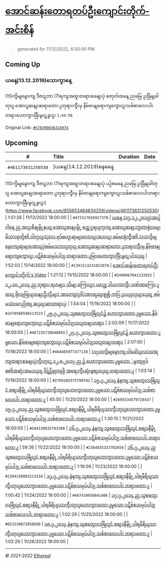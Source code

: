 # [အောင်ဆန်းတောရတပ်ဦးကျောင်းတိုက်-အင်းစိန်](https://www.facebook.com/655653464834259)

> generated for 11/12/2022, 6:00:00 PM

## Coming Up

### ယနေ့(13.12.2019)သောကွာနေ့
(15)ကွိမျမွောကျ ဒီဇငျဘာ (7)ရကျအထူးတရားစခနျးပှဲ စတုတ်ထနေ့ ညခမြျးခြိနျခါတှငျ
အောငျဆနျးဆရာတောျဘုရားကွီးမှ နိဗ်ဗာနျရောကျကွောငျးသစ်စာလေးပါးတရားဟောကွားခြီးမွငျ့ခွငျး `1:44:58`

Original Link: [`#578399836324974`](https://www.facebook.com/655653464834259/videos/578399836324974)

## Upcoming

| # | Title | Duration | Date |
|:-----:|:------|---------:|-------------:|
| `#461173631250530` | [ယနေ့(14.12.2019)စနနေေ့
(15)ကွိမျမွောကျ ဒီဇငျဘာ (7)ရကျအထူးတရားစခနျးပှဲ ပဉ်စမနေ့ ညခမြျးခြိနျခါတှငျ
အောငျဆနျးဆရာတောျဘုရားကွီးမှ နိဗ်ဗာနျရောကျကွောငျးသစ်စာလေးပါးတရားဟောကွားခြီးမွငျ့ခွငျး](https://www.facebook.com/655653464834259/videos/461173631250530) | 1:51:26 | 11/13/2022 18:00:00 |
| `#473317826917378` | [ယနေ့ (၁၇.၁၂.၂၀၁၉)အငျ်ဂါနေ့ ည
အငျးစိနျမွို့နယျ အောငျဆနျးမွို့ စဥျ့ငူရပျကှကျ အောငျဆနျးဘူတာရုံလမျး မိသားစုတို့၏ ဝါတှငျး(၃)လ ဗုဒ်ဓဟူးဆှမျးလောငျးအသငျး ဓမ်မာရုံကွီး၏ (၁၁)ကွိမျမွောကျဆှမျးအောငျပှဲဓမ်မသဘငျတှငျ အောငျဆနျးဆရာတောျဘရားကွီးမှ နိဗ်ဗာနျရောကျကွောငျး ပဋိစ်စသမုပ်ပါဒျ တရားတောျမြားဟောကွားခြီးမွှငျ့ပါသညျ](https://www.facebook.com/655653464834259/videos/473317826917378) | 1:52:03 | 11/14/2022 18:00:00 |
| `#1391513231022078` | [အောင်ဆန်းတောရတပ်ဦးကျောင်းတိုက်'s Video](https://www.facebook.com/655653464834259/videos/1391513231022078) | 1:21:12 | 11/15/2022 18:00:00 |
| `#2490067041232015` | [၁၂.၁၀.၂၀၁၄ ည
 ဘုရား၊ ရဟနျး၊ သိမျ၊ ကြောငျး၊ ယာဥျ ဒါယကာကွီး ဝဏ်ဏကြောျထငျ ဗိုလျခြုပျသနျးဦး(ငွိမျး) အသကျ(၇၆)အားရညျးစူ၍ ကငြျးပပွုလုပျသညျ့ ဓမ်မသံဝဂေဉါဏျ ဆညျးဆာတရားပှဲ](https://www.facebook.com/655653464834259/videos/2490067041232015) | 1:54:04 | 11/16/2022 18:00:00 |
| `#2470588596513523` | [၂၅.၇.၂၀၁၄ 
သွစတွေးလနြိုငျငံ၌ ဟောကွားတောျမူသော နိဗ်ဗာနျရောကျကွောငျး ပဋိစ်စသမုပ်ပါဒျသငျတနျးတရား](https://www.facebook.com/655653464834259/videos/2470588596513523) | 2:02:09 | 11/17/2022 18:00:00 |
| `#467235720648693` | [၂၇.၇.၂၀၁၄ 
သွစတွေးလနြိုငျငံ၌ ဟောကွားတောျမူသော နိဗ်ဗာနျရောကျကွောငျး ပဋိစ်စသမုပ်ပါဒျသငျတနျးတရား](https://www.facebook.com/655653464834259/videos/467235720648693) | 2:07:50 | 11/18/2022 18:00:00 |
| `#464085977477138` | [(၁၇၁)ကွိမျမွောကျ ဝါခေါငျလ(၁၀)ရကျတရားစခနျးပှဲကွီးတှငျ
၁၂.၈.၂၀၁၇ ည ၌ ဟောကွားတောျမူသော ' မွတျဗုဒ်ဓ၏အဆုံးအမသညျ ဒိဋ်ဌိဖွုတျဖို့ အရေးကွီးဆုံးဖွစျသညျ တရားတောျ](https://www.facebook.com/655653464834259/videos/464085977477138) | 1:03:14 | 11/19/2022 18:00:00 |
| `#2709105575799742` | [၁၅.၇.၂၀၁၄ နံနကျ သွစတွေးလနြိုငျငံ စစျဒနီမွို့ ပါရမီရိပျသာကွီးတှငျဟောကွားတောျမူသော ပဋိစ်စသမုပ်ပါဒျ သစ်စာလေးပါး တရားတောျ](https://www.facebook.com/655653464834259/videos/2709105575799742) | 45:50 | 11/20/2022 18:00:00 |
| `#2605534579728437` | [၁၅.၇.၂၀၁၄ ည သွစတွေးလနြိုငျငံ စစျဒနီမွို့ ပါရမီရိပျသာကွီးတှငျဟောကွားတောျမူသော ပဋိစ်စသမုပ်ပါဒျ သစ်စာလေးပါး တရားတောျ](https://www.facebook.com/655653464834259/videos/2605534579728437) | 1:30:15 | 11/21/2022 18:00:00 |
| `#584130835703308` | [၁၆.၇.၂၀၁၄ နံနကျ သွစတွေးလနြိုငျငံ စစျဒနီမွို့ ပါရမီရိပျသာကွီးတှငျဟောကွားတောျမူသော ပဋိစ်စသမုပ်ပါဒျ သစ်စာလေးပါး တရားတောျ](https://www.facebook.com/655653464834259/videos/584130835703308) | 59:36 | 11/22/2022 18:00:00 |
| `#2364035323702658` | [၁၆.၇.၂၀၁၄ ည သွစတွေးလနြိုငျငံ စစျဒနီမွို့ ပါရမီရိပျသာကွီးတှငျဟောကွားတောျမူသော ပဋိစ်စသမုပ်ပါဒျ သစ်စာလေးပါး တရားတောျ](https://www.facebook.com/655653464834259/videos/2364035323702658) | 1:19:09 | 11/23/2022 18:00:00 |
| `#2204150803213318` | [၁၇.၇.၂၀၁၄ နံနကျ သွစတွေးလနြိုငျငံ စစျဒနီမွို့ ပါရမီရိပျသာကွီးတှငျဟောကွားတောျမူသော ပဋိစ်စသမုပ်ပါဒျ သစ်စာလေးပါး တရားတောျ](https://www.facebook.com/655653464834259/videos/2204150803213318) | 1:00:42 | 11/24/2022 18:00:00 |
| `#467434050841406` | [၁၇.၇.၂၀၁၄ ည သွစတွေးလနြိုငျငံ စစျဒနီမွို့ ပါရမီရိပျသာကွီးတှငျဟောကွားတောျမူသော ပဋိစ်စသမုပ်ပါဒျ သစ်စာလေးပါး တရားတောျ](https://www.facebook.com/655653464834259/videos/467434050841406) | 1:02:29 | 11/25/2022 18:00:00 |
| `#651539072050568` | [၁၈.၇.၂၀၁၄ နံနကျ သွစတွေးလနြိုငျငံ စစျဒနီမွို့ ပါရမီရိပျသာကွီးတှငျဟောကွားတောျမူသော ပဋိစ်စသမုပ်ပါဒျ သစ်စာလေးပါး တရားတောျ](https://www.facebook.com/655653464834259/videos/651539072050568) | 1:02:29 | 11/26/2022 18:00:00 |

---

_&copy; 2021-2022 [Ethereal](https://github.com/etherealtech)_